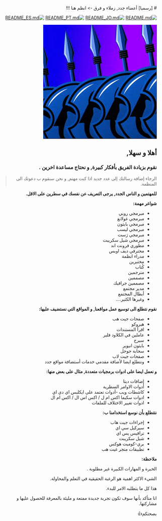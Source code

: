 <div dir="rtl">
# [رسميا] أعضاء جدد, زملاء و فرق -> انظم هنا !!!

[![README.md](https://img.shields.io/badge/English-up-brightgreen)](README.md)
[![README_JO.md](https://img.shields.io/badge/Arabic-up-brightgreen)](README_JO.md)
[![README_PT.md](https://img.shields.io/badge/Portuguese-up-brightgreen)](README_PT.md)
[![README_ES.md](https://img.shields.io/badge/Spanish-up-brightgreen)](README_ES.md)

![The 400](images/the-400.gif)

## **أهلا و سهلا**,

### نقوم بزيادة الفريق بأفكار كبيرة, و نحتاج مساعدة اخرين .

> الرجاء إضافة رسالتك إلى عدد جديد اذا كنت مهتم, و نحن سنقوم ب دعوتك الى المنظمة.

**للمهتمين و الناس الجدد, يرجى التعريف عن نفسك في سطرين على الاقل.**

**شواغر مهمة:**

- مبرمجي روبي
- مبرمجي غولانغ
- مبرمجي بايثون
- مبرمجي ليسب
- مبرمجي رَست
- مبرمجي شيل سكريبت
- مطوري فرونت اند
- محترفي ديف اوبس
- مدراء انظمة
- مختبرين
- كُتاب
- مترجمين
- مصممين
- مصممين جرافيك
- مدير مجتمع
- أبطال المجتمع
- وغيرها الكثير....

**نقوم نتطلع الى توسيع عمل مواقعنا, و المواقع التي نستضيف عليها:**

- صفحات جيت هب
- هيروكو
- اقرأ المستندات
- عاملين في الكلاود فلير
- سيرج
- بايثون انيوير
- سحابة جوجل
- صفحات جيت لاب
- ونتطلع ايضا لأضافة مقدمي خدمات أستضافة مواقع جدد

**و نعمل ايضا على ادوات برمجيات متعددة, مثال على بعض منها:**

- إضافات ديتا
- أدوات الاوامر السطرية
- كاشطات ويب
  -أدوات تعتمد على ايكلبس اي دي اي
- ادوات سكيما اكس ام ل / اكس اس ال / اكس ام ال
- ادوات تغيير الاختلاف للملفات

**نتتطلع بأن نوسع استخدامنا ب:**

- إجراءات جيت هاب
- سيركيل سي اي
- ترافيس يس اي
- شيل سكريبت
- بري-كوميت هوكس
- تطبيقات متجر غيت هب

**ملاحظة:**

الخبرة و المهارات الكبيرة غير مطلوبة .

الشيء الاكثر اهمية هو الرغبة الحقيقية في التعلم والمحاولة.

هذا كل ما يتطلبه الامر للبدء.

انا متأكد بأنها سوف تكون تجربة جديدة ممتعة و مليئة بالمعرفة للحصول عليها و مشاركتها.

بصحتكم👍

</div>
